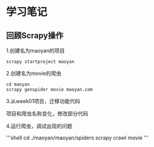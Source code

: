 # 学习笔记

## 回顾Scrapy操作

1.创建名为maoyan的项目

```shell
scrapy startproject maoyan
```

2.创建名为movie的爬虫

```shell
cd maoyan
scrapy genspider movie maoyan.com
```

3.从week01项目，迁移功能代码

项目和爬虫名称变化，修改部分代码

4.运行爬虫，调试出现的问题

'''shell
cd ./maoyan/maoyan/spiders
scrapy crawl movie
'''
